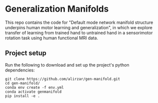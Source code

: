 # Generalization Manifolds
This repo contains the code for "Default mode network manifold structure underpins human motor learning and generalization", in which we explore transfer of learning from trained hand to untrained hand in a sensorimotor rotation task using human  functional MRI data.

## Project setup

Run the following to download and set up the project's python dependencies:

```
git clone https://github.com/alirzar/gen-manifold.git
cd gen-manifold/
conda env create -f env.yml
conda activate genmanifold
pip install -e .
```
